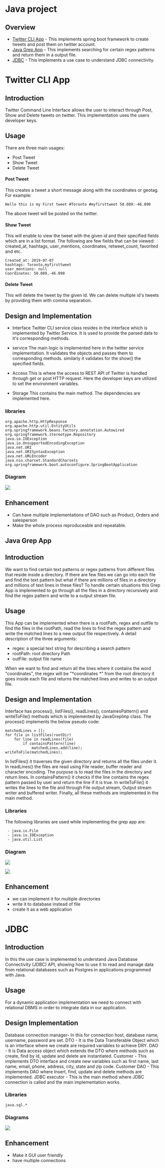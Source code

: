 # Java project
## Overview

 - [Twitter CLI App](#twitter) - This implements spring boot framework to create tweets and post them on twitter account.
 - [Java Grep App](#grep) - This implements searching for certain regex patterns and return them in a output file.
 - [JDBC](#jdbc) - This implements a use case to understand JDBC connectivity.
 

<a name="Twitter"><a/>

# Twitter CLI App

## Introduction

Twitter Command Line Interface allows the user to interact through Post, Show and Delete tweets on twitter. This implementation uses the users developer keys. 

## Usage
There are three main usages:

- Post Tweet
-  Show Tweet
-  Delete Tweet

#### Post Tweet
This creates a tweet a short message along with the coordinates or geotag. For example:

    Hello this is my First tweet #Toronto #myfirsttweet 50.089:-46.890
The above tweet will be posted on the twitter.
#### Show Tweet
This will enable to view the tweet with the given id and their specified fields which are in a list format. The following are few fields that can be viewed:
created_at,  hashtags, user_mentions, coordinates, retweet_count, favorited and etc.

    Created_at: 2019-07-07
    hashtags: Toronto,myfirsttweet
    user_mentions: null
    Coordinates: 50.089,-46.890
    

#### Delete Tweet
This will delete the tweet by the given id. We can delete multiple id's tweets by providing them with comma separation.




 

## Design and Implementation

 - Interface
 Twitter CLI service class resides in the interface which is implemented by Twitter Service.  It is used to provide the parsed data to it's corresponding methods.

 - service
 The main logic is implemented here in the twitter service implementation. It validates the objects and passes them to corresponding methods. similarly it validates for the show() the specified fields.
 - Access
 This is where the access to REST API of Twitter is handled through get or post HTTP request. Here the developer keys are utilized to set the environment variables.  


 - Storage
 This contains the main method.  The dependencies are implemented here.
 

### libraries

    org.apache.http.HttpResponse
    org.apache.http.util.EntityUtils
    org.springframework.beans.factory.annotation.Autowired
    org.springframework.stereotype.Repository
    java.io.IOException
    java.io.UnsupportedEncodingException
    java.net.URI
    java.net.URISyntaxException
    java.net.URLEncoder
    java.nio.charset.StandardCharsets
    org.springframework.boot.autoconfigure.SpringBootApplication

### Diagram
![
](https://lh3.googleusercontent.com/q1HDW4inhwt-AZlgFE0eFdR-wA_Xd4jyUDrZJUnf_8j7ao0PPXuhsfQlp6nNuRTkDgyjlr_rAcU "Twitter API")
## Enhancement
- Can have multiple implementations of DAO such as Product, Orders and salesperson
-  Make the whole process reproduceable and repeatable. 

<a name="grep"> </a>


## Java Grep App

## Introduction
We want to find certain text patterns or regex patterns  from different files that reside inside a directory. If there are few files we can go into each file and find the text pattern but what if there are millions of files in a directory and millions of text lines in these files? To handle certain situations this Grep App is implemented to go through all the files in a directory recursively and find the regex pattern and write to a output stream file. 
## Usage
This App can be implemented when there is a rootPath, regex and outfile to find the files in the rootPath, read the lines to find the regex pattern and write the matched lines to a new output file respectively. A detail description of the three arguments:

 - regex: a special text string for describing a search pattern
 - rootPath: root directory Path
 - outFile: output file name

When we want to find and return all the lines where it contains the word "coordinates", the regex will be "*coordinates *" 
from the root directory it goes inside each file and returns the matched lines and writes to an output file.

## Design and Implementation
Interface has process(), listFiles(), readLines(), containesPattern() and writeToFile() methods which is implemented by JavaGrepImp class. 
The process() implements the below pseudo code:

    matchedLines = [];
    for file in listFiles(rootDir)
	    for line in readLines(file)
		    if containsPattern(line)
			    matchedLines.add(line);
	writeToFile(matchedLines);
In listFiles() it traverses the given directory and returns all the files under it.
In readLines() the files are read using File reader, buffer reader and character encoding. The purpose is to read the files in the directory and return lines.
In containsPattern() it checks if the line contains the regex pattern passed by user and return the line if it is true.
In writeToFile() it writes the lines to the file and through File output stream, Output stream writer and buffered writer.
Finally, all these methods are implemented in the main method.

### Libraries
The following libraries are used while implementing the grep app are: 

 

     - java.io.File 
     - java.io.IOException 
     - java.util.List

 
### Diagram
![
](https://lh3.googleusercontent.com/RtM3kByrsq3ibPhdblPP3nhokM3Dfqirkxm0L988b2yRBhNsSM0lsvnh4zRGFVS9PGozOF7fCWUG "Structure")


![
](https://lh3.googleusercontent.com/5pk2RG4oAzGyCn1FKOqD5cwboo4PDxbU9B4D3QNoLNfHimedQbyTecOMIn4lXBepxaFEm0cil-qO "Work Flow")

## Enhancement

 - we can implement it for multiple directories
 - write it to database instead of file
 - create it as a web application
<a name="jdbc"> </a>
# JDBC
## Introduction
In this the use case is implemented to understand Java Database Connectivity (JDBC) API, showing how to use it to read and manage data from relational databases such as Postgres in applications programmed with Java.

## Usage
For a dynamic application implementation we need to connect with relational DBMS in order to integrate data in our application. 
 
## Design Implementation
Database connection manager- In this for connection host,  database name, username,  password are set.
DTO - It is the Data Transferable Object which is an interface where we create are required variables to achieve DRY.
DAO - It is Data access object which extends the DTO where methods such as create, find by id, update and delete are instantiated.
Customer - This implements DTO interface and create new variables such as first name, last name, email, phone, address, city, state and zip code.
Customer DAO -  This implements DAO where Insert, find, update and delete methods are implemented.
JDBC executor - This is the main method where JDBC connection is called and the main implementation works.

### Libraries

    java.sql.*
   

### Diagrams
![
](https://lh3.googleusercontent.com/fQpT-41jugbFYHyrWaBLukJgOEv74ipTABamuoKZMzHgpmfYPcSqLRp2mA5kdNqhfoPHXMIW-brZ "JDBC structure")

## Enhancement

 - Make it GUI user friendly
 - have multiple connections


<!--stackedit_data:
eyJoaXN0b3J5IjpbLTE3ODQ3MjI2NCwtNjM5MjA2OTAwLDE4Nz
M0OTc2MzgsOTU3Mjc5NzUyLC0yNzAyNDI1MDYsMjAxNDg2NTI3
MywtMTU0MjM0MTA5MCwyNDUyNjE1MTAsLTQ0NjUxMjI3MF19
-->